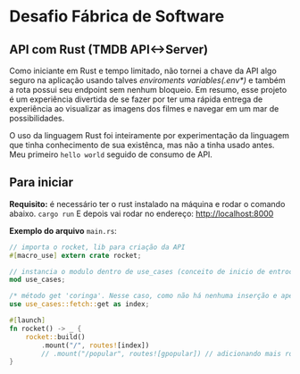 # Desafio Fábrica de Software
## API com Rust (TMDB API<->Server)

Como iniciante em Rust e tempo limitado, não tornei a chave da API algo seguro na aplicação usando talves _enviroments variables(.env*)_ e também a rota possui seu endpoint sem nenhum bloqueio.
Em resumo, esse projeto é um experiência divertida de se fazer por ter uma rápida entrega de experiência ao visualizar as imagens dos filmes e navegar em um mar de possibilidades.

O uso da linguagem Rust foi inteiramente por experimentação da linguagem que tinha conhecimento de sua existênca, mas não a tinha usado antes. Meu primeiro ``hello world`` seguido de consumo de API.

## Para iniciar
**Requisito:** é necessário ter o rust instalado na máquina e rodar o comando abaixo.
``
cargo run
``
E depois vai rodar no endereço: <a href="http://localhost:8000" target="_blank">http://localhost:8000</a>

**Exemplo do arquivo** `main.rs`:

```rs
// importa o rocket, lib para criação da API
#[macro_use] extern crate rocket;

// instancia o modulo dentro de use_cases (conceito de inicio de entrocamento)
mod use_cases; 

/* método get 'coringa'. Nesse caso, como não há nenhuma inserção e apenas um tipo simples de requisição apenas com filmes e categorias top rated e popular */
use use_cases::fetch::get as index;

#[launch]
fn rocket() -> _ {
    rocket::build()
        .mount("/", routes![index])
        // .mount("/popular", routes![gpopular]) // adicionando mais rotas ou subrotas
}
```